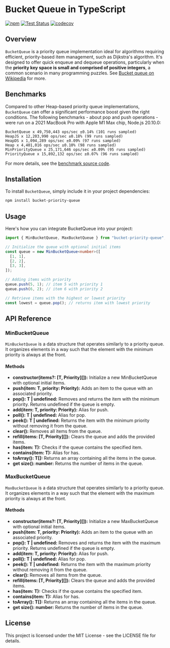 # Bucket Queue in TypeScript
[![npm](https://img.shields.io/npm/v/bucket-priority-queue.svg?style=flat-square)](https://www.npmjs.com/package/bucket-priority-queue)
[![Test Status](https://github.com/keriati/bucket-priority-queue/actions/workflows/coverage.yml/badge.svg)](https://github.com/keriati/bucket-priority-queue/actions/workflows/coverage.yml)
[![codecov](https://codecov.io/gh/keriati/bucket-priority-queue/graph/badge.svg?token=UYXBHXOSOV)](https://codecov.io/gh/keriati/bucket-priority-queue)

## Overview

`BucketQueue` is a priority queue implementation ideal for algorithms requiring efficient, priority-based item
management, such as Dijkstra's algorithm. It's designed to offer quick enqueue and dequeue operations, particularly
when the **priority key space is small and comprised of positive integers**, a common scenario in many programming puzzles.
See [Bucket queue on Wikipedia](https://en.wikipedia.org/wiki/Bucket_queue) for more.

## Benchmarks

Compared to other Heap-based priority queue implementations, `BucketQueue` can offer a significant performance boost
given the right conditions. The following benchmarks - about pop and push operations - were run on a 2021 MacBook Pro
with Apple M1 Max chip, Node.js 20.10.0:

    BucketQueue x 49,750,443 ops/sec ±0.14% (101 runs sampled)
    HeapJS x 12,203,990 ops/sec ±0.18% (99 runs sampled)
    HeapDS x 1,094,289 ops/sec ±0.09% (97 runs sampled)
    Heap x 4,401,016 ops/sec ±0.10% (98 runs sampled)
    MinPriorityQueue x 25,171,646 ops/sec ±0.09% (95 runs sampled)
    PriorityQueue x 15,892,132 ops/sec ±0.07% (96 runs sampled)

For more details, see the [benchmark source code](https://github.com/keriati/bucket-priority-queue/tree/main/benchmark).

## Installation

To install `BucketQueue`, simply include it in your project dependencies:

```bash
npm install bucket-priority-queue
```

## Usage

Here's how you can integrate BucketQueue into your project:

```typescript
import { MinBucketQueue, MaxBucketQueue } from "bucket-priority-queue";

// Initialize the queue with optional initial items
const queue = new MinBucketQueue<number>([
  [1, 1],
  [2, 2],
  [3, 3],
]);

// Adding items with priority
queue.push(5, 1); // item 5 with priority 1
queue.push(6, 2); // item 6 with priority 2

// Retrieve items with the highest or lowest priority
const lowest = queue.pop(); // returns item with lowest priority
```

## API Reference

### MinBucketQueue<T>

`MinBucketQueue` is a data structure that operates similarly to a priority queue. It organizes elements in a way such that the element with the minimum priority is always at the front.

#### Methods

- **constructor(items?: [T, Priority][]):** Initialize a new MinBucketQueue with optional initial items.
- **push(item: T, priority: Priority):** Adds an item to the queue with an associated priority.
- **pop(): T | undefined:** Removes and returns the item with the minimum priority. Returns undefined if the queue is empty.
- **add(item: T, priority: Priority):** Alias for push.
- **poll(): T | undefined:** Alias for pop.
- **peek(): T | undefined:** Returns the item with the minimum priority without removing it from the queue.
- **clear():** Removes all items from the queue.
- **refill(items: [T, Priority][]):** Clears the queue and adds the provided items.
- **has(item: T):** Checks if the queue contains the specified item.
- **contains(item: T):** Alias for has.
- **toArray(): T[]:** Returns an array containing all the items in the queue.
- **get size(): number:** Returns the number of items in the queue.

### MaxBucketQueue<T>

`MaxBucketQueue` is a data structure that operates similarly to a priority queue. It organizes elements in a way such that the element with the maximum priority is always at the front.

#### Methods

- **constructor(items?: [T, Priority][]):** Initialize a new MaxBucketQueue with optional initial items.
- **push(item: T, priority: Priority):** Adds an item to the queue with an associated priority.
- **pop(): T | undefined:** Removes and returns the item with the maximum priority. Returns undefined if the queue is empty.
- **add(item: T, priority: Priority):** Alias for push.
- **poll(): T | undefined:** Alias for pop.
- **peek(): T | undefined:** Returns the item with the maximum priority without removing it from the queue.
- **clear():** Removes all items from the queue.
- **refill(items: [T, Priority][]):** Clears the queue and adds the provided items.
- **has(item: T):** Checks if the queue contains the specified item.
- **contains(item: T):** Alias for has.
- **toArray(): T[]:** Returns an array containing all the items in the queue.
- **get size(): number:** Returns the number of items in the queue.

## License

This project is licensed under the MIT License - see the LICENSE file for details.